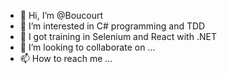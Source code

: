 - 👋 Hi, I’m @Boucourt
- 👀 I’m interested in C# programming and TDD
- 🌱 I got training in Selenium and React with .NET
- 💞️ I’m looking to collaborate on ...
- 📫 How to reach me ...

<!---
Boucourt/Boucourt is a ✨ special ✨ repository because its `README.md` (this file) appears on your GitHub profile.
You can click the Preview link to take a look at your changes.
--->

